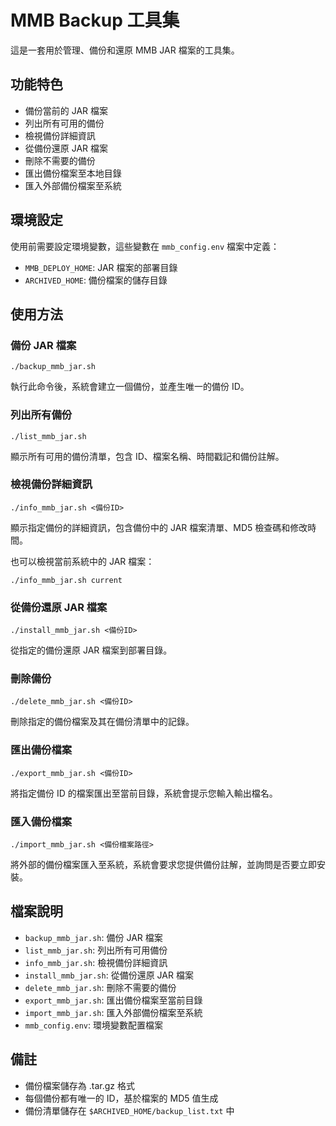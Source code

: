 # MMB Backup 工具集

這是一套用於管理、備份和還原 MMB JAR 檔案的工具集。

## 功能特色

- 備份當前的 JAR 檔案
- 列出所有可用的備份
- 檢視備份詳細資訊
- 從備份還原 JAR 檔案
- 刪除不需要的備份
- 匯出備份檔案至本地目錄
- 匯入外部備份檔案至系統

## 環境設定

使用前需要設定環境變數，這些變數在 `mmb_config.env` 檔案中定義：

- `MMB_DEPLOY_HOME`: JAR 檔案的部署目錄
- `ARCHIVED_HOME`: 備份檔案的儲存目錄

## 使用方法

### 備份 JAR 檔案

```
./backup_mmb_jar.sh
```

執行此命令後，系統會建立一個備份，並產生唯一的備份 ID。

### 列出所有備份

```
./list_mmb_jar.sh
```

顯示所有可用的備份清單，包含 ID、檔案名稱、時間戳記和備份註解。

### 檢視備份詳細資訊

```
./info_mmb_jar.sh <備份ID>
```

顯示指定備份的詳細資訊，包含備份中的 JAR 檔案清單、MD5 檢查碼和修改時間。

也可以檢視當前系統中的 JAR 檔案：

```
./info_mmb_jar.sh current
```

### 從備份還原 JAR 檔案

```
./install_mmb_jar.sh <備份ID>
```

從指定的備份還原 JAR 檔案到部署目錄。

### 刪除備份

```
./delete_mmb_jar.sh <備份ID>
```

刪除指定的備份檔案及其在備份清單中的記錄。

### 匯出備份檔案

```
./export_mmb_jar.sh <備份ID>
```

將指定備份 ID 的檔案匯出至當前目錄，系統會提示您輸入輸出檔名。

### 匯入備份檔案

```
./import_mmb_jar.sh <備份檔案路徑>
```

將外部的備份檔案匯入至系統，系統會要求您提供備份註解，並詢問是否要立即安裝。

## 檔案說明

- `backup_mmb_jar.sh`: 備份 JAR 檔案
- `list_mmb_jar.sh`: 列出所有可用備份
- `info_mmb_jar.sh`: 檢視備份詳細資訊
- `install_mmb_jar.sh`: 從備份還原 JAR 檔案
- `delete_mmb_jar.sh`: 刪除不需要的備份
- `export_mmb_jar.sh`: 匯出備份檔案至當前目錄
- `import_mmb_jar.sh`: 匯入外部備份檔案至系統
- `mmb_config.env`: 環境變數配置檔案

## 備註

- 備份檔案儲存為 .tar.gz 格式
- 每個備份都有唯一的 ID，基於檔案的 MD5 值生成
- 備份清單儲存在 `$ARCHIVED_HOME/backup_list.txt` 中